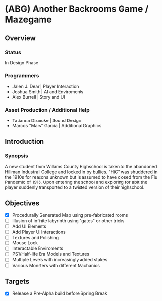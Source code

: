 # (ABG) Another Backrooms Game / Mazegame

## Overview

### Status

In Design Phase

### Programmers

- Jalen J. Dear | Player Interaction
- Joshua Smith | AI and Enviroments
- Alex Burrell | Story and UI

### Asset Production / Additional Help

- Tatianna Dismuke | Sound Design
- Marcos "Mars" Garcia | Additional Graphics

## Introduction

### Synopsis

A new student from Willams County Highschool is taken to the abandoned Hillman Industrail College and locked in by bullies. "HiC" was shuddered in the 1910s for reasons unknown but is assumed to have closed from the Flu Pandemic of 1918. Upon entering the school and exploring for abit the player suddenly transported to a twisted version of their highschool.

## Objectives

- [x] Procedurally Generated Map using pre-fabricated rooms
- [ ] Illusion of infinite labyrinth using "gates" or other tricks
- [ ] Add UI Elements
- [ ] Add Player UI Interactions
- [ ] Textures and Polishing
- [ ] Mouse Lock
- [ ] Interactable Enviroments
- [ ] PS1/Half-life Era Models and Textures
- [ ] Multiple Levels with increasingly added stakes
- [ ] Various Monsters with different Machanics

## Targets
- [x] Release a Pre-Alpha build before Spring Break
